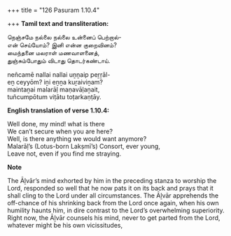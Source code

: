 +++
title = "126 Pasuram 1.10.4"

+++
**Tamil text and transliteration:**

நெஞ்சமே நல்லை நல்லை உன்னைப் பெற்றால்-  
என் செய்யோம்? இனி என்ன குறைவினம்?  
மைந்தனை மலராள் மணவாளனைத்,  
துஞ்சும்போதும் விடாது தொடர்கண்டாய்.

neñcamē nallai nallai uṉṉaip peṟṟāl-  
eṉ ceyyōm? iṉi eṉṉa kuṟaiviṉam?  
maintaṉai malarāḷ maṇavāḷaṉait,  
tuñcumpōtum viṭātu toṭarkaṇṭāy.

**English translation of verse 1.10.4:**

Well done, my mind! what is there  
We can’t secure when you are here?  
Well, is there anything we would want anymore?  
Malarāḷ’s (Lotus-born Lakṣmī’s) Consort, ever young,  
Leave not, even if you find me straying.

**Note**

The Āḻvār’s mind exhorted by him in the preceding stanza to worship the Lord, responded so well that he now pats it on its back and prays that it shall cling to the Lord under all circumstances. The Āḻvār apprehends the off-chance of his shrinking back from the Lord once again, when his own humility haunts him, in dire contrast to the Lord’s overwhelming superiority. Right now, the Āḻvār counsels his mind, never to get parted from the Lord, whatever might be his own vicissitudes,


